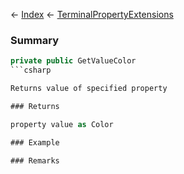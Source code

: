 ← [Index](Api-Index) ← [TerminalPropertyExtensions](Sandbox.ModAPI.Interfaces.TerminalPropertyExtensions)

### Summary

```csharp
private public GetValueColor
```csharp

Returns value of specified property

### Returns

property value as Color

### Example

### Remarks

